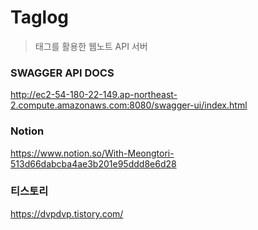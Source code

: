 # Taglog
> 태그를 활용한 웹노트 API 서버

### SWAGGER API DOCS
http://ec2-54-180-22-149.ap-northeast-2.compute.amazonaws.com:8080/swagger-ui/index.html

### Notion 
https://www.notion.so/With-Meongtori-513d66dabcba4ae3b201e95ddd8e6d28

### 티스토리 
https://dvpdvp.tistory.com/
